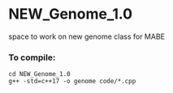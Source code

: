 # NEW_Genome_1.0
space to work on new genome class for MABE


### To compile:

    cd NEW_Genome_1.0
    g++ -std=c++17 -o genome code/*.cpp
